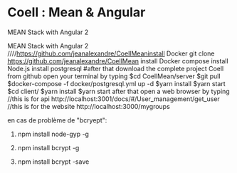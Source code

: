 # Coell : Mean & Angular

MEAN Stack with Angular 2 

MEAN Stack with Angular 2 
////https://github.com/jeanalexandre/CoellMeaninstall Docker 
git clone https://github.com/jeanalexandre/CoellMean
install Docker compose
install Node.js
install postgresql
#after that 
download the complete project Coell from github 
open your terminal by typing
$cd CoellMean/server
$git pull
$docker-compose -f docker/postgresql.yml up -d
$yarn install
$yarn start
$cd client/
$yarn install
$yarn start
 after that 
 open a web browser by typing
 //this is for api 
http://localhost:3001/docs/#/User_management/get_user 
//this is for the website 
http://localhost:3000/mygroups

en cas de problème de "bcryept":
1) npm install node-gyp -g

2) npm install bcrypt -g

3) npm install bcrypt -save
